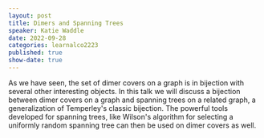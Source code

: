 ```yaml
---
layout: post
title: Dimers and Spanning Trees
speaker: Katie Waddle
date: 2022-09-28
categories: learnalco2223
published: true
show-date: true
---
```

As we have seen, the set of dimer covers on a graph is in bijection with several other interesting objects.  In this talk we will discuss a bijection between dimer covers on a graph and spanning trees on a related graph, a generalization of Temperley's classic bijection.  The powerful tools developed for spanning trees, like Wilson's algorithm for selecting a uniformly random spanning tree can then be used on dimer covers as well.